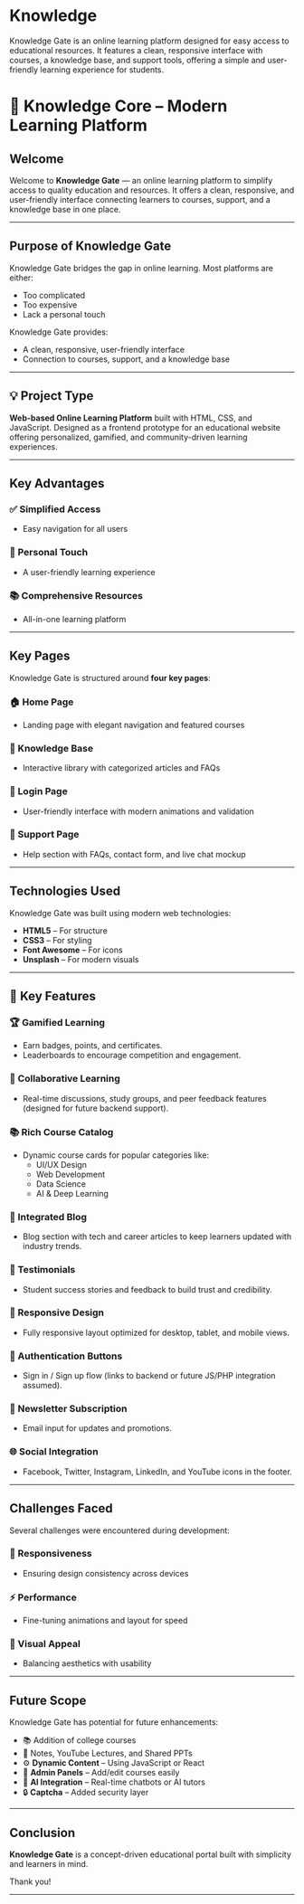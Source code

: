 # Knowledge
Knowledge Gate is an online learning platform designed for easy access to educational resources. It features a clean, responsive interface with courses, a knowledge base, and support tools, offering a simple and user-friendly learning experience for students.

# 📘 Knowledge Core – Modern Learning Platform

## Welcome

Welcome to **Knowledge Gate** — an online learning platform to simplify access to quality education and resources. It offers a clean, responsive, and user-friendly interface connecting learners to courses, support, and a knowledge base in one place.

---

## Purpose of Knowledge Gate

Knowledge Gate bridges the gap in online learning. Most platforms are either:

- Too complicated
- Too expensive
- Lack a personal touch

Knowledge Gate provides:

- A clean, responsive, user-friendly interface
- Connection to courses, support, and a knowledge base

---

## 💡 Project Type
**Web-based Online Learning Platform** built with HTML, CSS, and JavaScript. Designed as a frontend prototype for an educational website offering personalized, gamified, and community-driven learning experiences.

---

## Key Advantages

### ✅ Simplified Access
- Easy navigation for all users

### 🧡 Personal Touch
- A user-friendly learning experience

### 📚 Comprehensive Resources
- All-in-one learning platform

---

## Key Pages

Knowledge Gate is structured around **four key pages**:

### 🏠 Home Page
- Landing page with elegant navigation and featured courses

### 📖 Knowledge Base
- Interactive library with categorized articles and FAQs

### 🔐 Login Page
- User-friendly interface with modern animations and validation

### 💬 Support Page
- Help section with FAQs, contact form, and live chat mockup

---

## Technologies Used

Knowledge Gate was built using modern web technologies:

- **HTML5** – For structure  
- **CSS3** – For styling  
- **Font Awesome** – For icons  
- **Unsplash** – For modern visuals  

---

## 🚀 Key Features

### 🏆 Gamified Learning
- Earn badges, points, and certificates.
- Leaderboards to encourage competition and engagement.

### 👥 Collaborative Learning
- Real-time discussions, study groups, and peer feedback features (designed for future backend support).

### 📚 Rich Course Catalog
- Dynamic course cards for popular categories like:
  - UI/UX Design
  - Web Development
  - Data Science
  - AI & Deep Learning

### 📰 Integrated Blog
- Blog section with tech and career articles to keep learners updated with industry trends.

### 🧾 Testimonials
- Student success stories and feedback to build trust and credibility.

### 📱 Responsive Design
- Fully responsive layout optimized for desktop, tablet, and mobile views.

### 🔐 Authentication Buttons
- Sign in / Sign up flow (links to backend or future JS/PHP integration assumed).

### 📨 Newsletter Subscription
- Email input for updates and promotions.

### 🌐 Social Integration
- Facebook, Twitter, Instagram, LinkedIn, and YouTube icons in the footer.

---

## Challenges Faced

Several challenges were encountered during development:

### 📱 Responsiveness
- Ensuring design consistency across devices

### ⚡ Performance
- Fine-tuning animations and layout for speed

### 🎨 Visual Appeal
- Balancing aesthetics with usability

---


## Future Scope

Knowledge Gate has potential for future enhancements:

- 📚 Addition of college courses  
- 📝 Notes, YouTube Lectures, and Shared PPTs  
- ⚙️ **Dynamic Content** – Using JavaScript or React  
- 🔧 **Admin Panels** – Add/edit courses easily  
- 🤖 **AI Integration** – Real-time chatbots or AI tutors  
- 🔒 **Captcha** – Added security layer  

---

## Conclusion

**Knowledge Gate** is a concept-driven educational portal built with simplicity and learners in mind.

Thank you!

---
